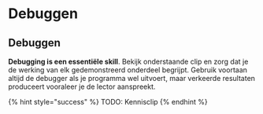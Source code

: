 # Debuggen

## Debuggen

**Debugging is een essentiële skill**. Bekijk onderstaande clip en zorg dat je de werking van elk gedemonstreerd onderdeel begrijpt. Gebruik voortaan altijd de debugger als je programma wel uitvoert, maar verkeerde resultaten produceert vooraleer je de lector aanspreekt.

{% hint style="success" %}
TODO: Kennisclip
{% endhint %}


